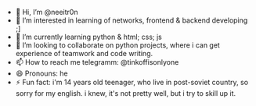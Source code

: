 - 👋 Hi, I’m @neeitr0n
- 👀 I’m interested in learning of networks, frontend & backend developing ;]
- 🌱 I’m currently learning python & html; css; js
- 💞️ I’m looking to collaborate on python projects, where i can get experience of teamwork and code writing.
- 📫 How to reach me telegramm: @tinkoffisonlyone
- 😄 Pronouns: he
- ⚡ Fun fact: i'm 14 years old teenager, who live in post-soviet country, so sorry for my english. i knew, it's not pretty well, but i try to skill up it.

<!---
neeitr0n/neeitr0n is a ✨ special ✨ repository because its `README.md` (this file) appears on your GitHub profile.
You can click the Preview link to take a look at your changes.
--->
